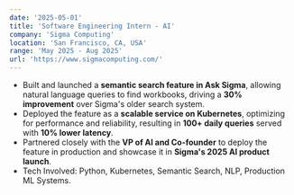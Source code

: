 ```yaml
---
date: '2025-05-01'
title: 'Software Engineering Intern - AI'
company: 'Sigma Computing'
location: 'San Francisco, CA, USA'
range: 'May 2025 - Aug 2025'
url: 'https://www.sigmacomputing.com/'
---
```


- Built and launched a **semantic search feature in Ask Sigma**, allowing natural language queries to find workbooks, driving a **30% improvement** over Sigma's older search system.
- Deployed the feature as a **scalable service on Kubernetes**, optimizing for performance and reliability, resulting in **100+ daily queries** served with **10% lower latency**.
- Partnered closely with the **VP of AI and Co-founder** to deploy the feature in production and showcase it in **Sigma's 2025 AI product launch**.
- Tech Involved: Python, Kubernetes, Semantic Search, NLP, Production ML Systems.